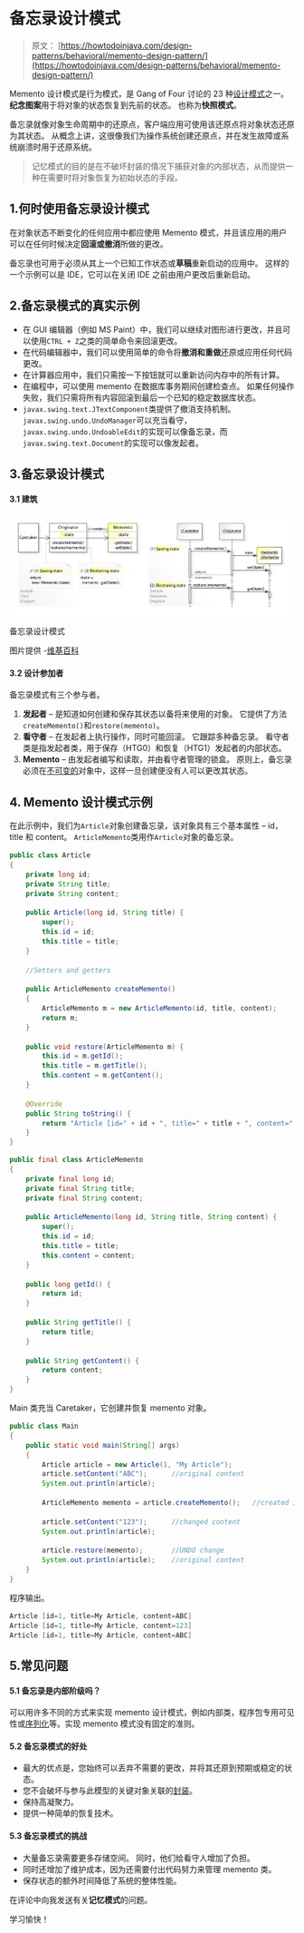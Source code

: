 # 备忘录设计模式

> 原文： [https://howtodoinjava.com/design-patterns/behavioral/memento-design-pattern/](https://howtodoinjava.com/design-patterns/behavioral/memento-design-pattern/)

Memento 设计模式是行为模式，是 Gang of Four 讨论的 23 种[设计模式](https://howtodoinjava.com/gang-of-four-java-design-patterns/)之一。 **纪念图案**用于将对象的状态恢复到先前的状态。 也称为**快照模式**。

备忘录就像对象生命周期中的还原点，客户端应用可使用该还原点将对象状态还原为其状态。 从概念上讲，这很像我们为操作系统创建还原点，并在发生故障或系统崩溃时用于还原系统。

> 记忆模式的目的是在不破坏封装的情况下捕获对象的内部状态，从而提供一种在需要时将对象恢复为初始状态的手段。

## 1.何时使用备忘录设计模式

在对象状态不断变化的任何应用中都应使用 Memento 模式，并且该应用的用户可以在任何时候决定**回滚或撤消**所做的更改。

备忘录也可用于必须从其上一个已知工作状态或**草稿**重新启动的应用中。 这样的一个示例可以是 IDE，它可以在关闭 IDE 之前由用户更改后重新启动。

## 2.备忘录模式的真实示例

*   在 GUI 编辑器（例如 MS Paint）中，我们可以继续对图形进行更改，并且可以使用`CTRL + Z`之类的简单命令来回滚更改。
*   在代码编辑器中，我们可以使用简单的命令将**撤消和重做**还原或应用任何代码更改。
*   在计算器应用中，我们只需按一下按钮就可以重新访问内存中的所有计算。
*   在编程中，可以使用 memento 在数据库事务期间创建检查点。 如果任何操作失败，我们只需将所有内容回滚到最后一个已知的稳定数据库状态。
*   `javax.swing.text.JTextComponent`类提供了撤消支持机制。 `javax.swing.undo.UndoManager`可以充当看守，`javax.swing.undo.UndoableEdit`的实现可以像备忘录，而`javax.swing.text.Document`的实现可以像发起者。

## 3.备忘录设计模式

#### 3.1 建筑

![Memento Design Pattern](img/28ee6ff645ddd3cdd52377b4614b3d80.png)

备忘录设计模式



图片提供 -[维基百科](https://en.wikipedia.org/wiki/File:W3sDesign_Memento_Design_Pattern_UML.jpg)

#### 3.2 设计参加者

备忘录模式有三个参与者。

1.  **发起者** – 是知道如何创建和保存其状态以备将来使用的对象。 它提供了方法`createMemento()`和`restore(memento)`。
2.  **看守者** – 在发起者上执行操作，同时可能回滚。 它跟踪多种备忘录。 看守者类是指发起者类，用于保存（HTG0）和恢复（HTG1）发起者的内部状态。
3.  **Memento** – 由发起者编写和读取，并由看守者管理的锁盒。 原则上，备忘录必须在[不可变的](https://howtodoinjava.com/java/basics/how-to-make-a-java-class-immutable/)对象中，这样一旦创建便没有人可以更改其状态。

## 4\. Memento 设计模式示例

在此示例中，我们为`Article`对象创建备忘录，该对象具有三个基本属性 – id，title 和 content。 `ArticleMemento`类用作`Article`对象的备忘录。

```java
public class Article 
{
	private long id;
	private String title;
	private String content;

	public Article(long id, String title) {
		super();
		this.id = id;
		this.title = title;
	}

	//Setters and getters

	public ArticleMemento createMemento() 
	{
		ArticleMemento m = new ArticleMemento(id, title, content);
		return m;
	}

	public void restore(ArticleMemento m) {
		this.id = m.getId();
		this.title = m.getTitle();
		this.content = m.getContent();
	}

	@Override
	public String toString() {
		return "Article [id=" + id + ", title=" + title + ", content=" + content + "]";
	}
}

```

```java
public final class ArticleMemento 
{
	private final long id;
	private final String title;
	private final String content;

	public ArticleMemento(long id, String title, String content) {
		super();
		this.id = id;
		this.title = title;
		this.content = content;
	}

	public long getId() {
		return id;
	}

	public String getTitle() {
		return title;
	}

	public String getContent() {
		return content;
	}
}

```

Main 类充当 Caretaker，它创建并恢复 memento 对象。

```java
public class Main 
{
	public static void main(String[] args) 
	{
		Article article = new Article(1, "My Article");
		article.setContent("ABC");		//original content
		System.out.println(article);

		ArticleMemento memento = article.createMemento();	//created immutable memento

		article.setContent("123");		//changed content
		System.out.println(article);

		article.restore(memento);		//UNDO change
		System.out.println(article);	//original content
	}
}

```

程序输出。

```java
Article [id=1, title=My Article, content=ABC]
Article [id=1, title=My Article, content=123]
Article [id=1, title=My Article, content=ABC]

```

## 5.常见问题

#### 5.1 备忘录是内部阶级吗？

可以用许多不同的方式来实现 memento 设计模式，例如内部类，程序包专用可见性或[序列化](https://howtodoinjava.com/java/serialization/a-mini-guide-for-implementing-serializable-interface-in-java/)等。实现 memento 模式没有固定的准则。

#### 5.2 备忘录模式的好处

*   最大的优点是，您始终可以丢弃不需要的更改，并将其还原到预期或稳定的状态。
*   您不会破坏与参与此模型的关键对象关联的[封装](https://howtodoinjava.com/oops/encapsulation-in-java-and-its-relation-with-abstraction/)。
*   保持高凝聚力。
*   提供一种简单的恢复技术。

#### 5.3 备忘录模式的挑战

*   大量备忘录需要更多存储空间。 同时，他们给看守人增加了负担。
*   同时还增加了维护成本，因为还需要付出代码努力来管理 memento 类。
*   保存状态的额外时间降低了系统的整体性能。

在评论中向我发送有关**记忆模式**的问题。

学习愉快！